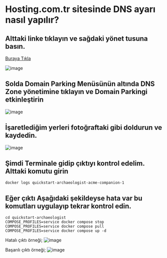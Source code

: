 # Hosting.com.tr sitesinde DNS ayarı nasıl yapılır?

## Alttaki linke tıklayın ve sağdaki yönet tusuna basın.

[Buraya Tıkla](https://www.hosting.com.tr/musteri-paneli/domainlerim)

![image](https://user-images.githubusercontent.com/76253089/213944894-318c0025-5b4e-4824-9962-83700cacf02e.png)

## Solda Domain Parking Menüsünün altında DNS Zone yönetimine tıklayın ve Domain Parkingi etkinleştirin

![image](https://user-images.githubusercontent.com/76253089/213945027-c993fd84-8ebf-4c6d-8231-a7b2fac13d6e.png)

## İşaretlediğim yerleri fotoğraftaki gibi doldurun ve kaydedin.

![image](https://user-images.githubusercontent.com/76253089/213945236-1e6c084a-b89e-45f5-b265-bc23e06669e4.png)

## Şimdi Terminale gidip çıktıyı kontrol edelim. Alttaki komutu girin <br>
``docker logs quickstart-archaeologist-acme-companion-1``

## Eğer çıktı Aşağıdaki şekildeyse hata var bu komutları uygulayıp tekrar kontrol edin.

``cd quickstart-archaeologist`` <br>
``COMPOSE_PROFILES=service docker compose stop``  <br>
``COMPOSE_PROFILES=service docker compose pull`` <br>
``COMPOSE_PROFILES=service docker compose up -d`` <br>

Hatalı çıktı örneği;
![image](https://user-images.githubusercontent.com/76253089/213945576-7f26ac67-ad45-44d0-b9e1-74303ecd15d9.png)

Başarılı çıktı örneği;
![image](https://user-images.githubusercontent.com/76253089/213945770-d9f931c5-0854-42c0-9722-7735abc8cf71.png)

